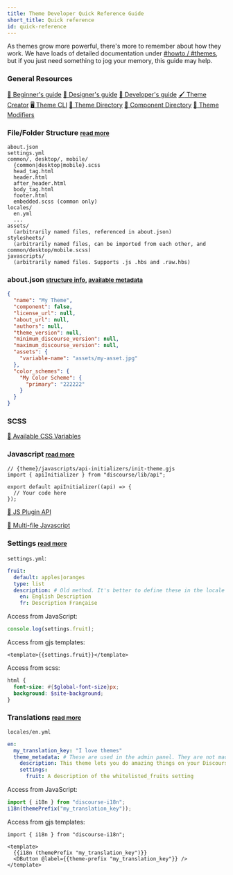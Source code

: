 ```yaml
---
title: Theme Developer Quick Reference Guide
short_title: Quick reference
id: quick-reference
---
```


As themes grow more powerful, there's more to remember about how they work. We have loads of detailed documentation under [#howto / #themes](https://meta.discourse.org/tags/c/howto/themes), but if you just need something to jog your memory, this guide may help.

### General Resources

[:scroll: Beginner's guide](https://meta.discourse.org/t/beginners-guide-to-using-discourse-themes/91966)
[:scroll: Designer's guide](https://meta.discourse.org/t/designers-guide-to-discourse-themes/152002/1)
[:scroll: Developer's guide](https://meta.discourse.org/t/developer-s-guide-to-discourse-themes/93648)
[:paintbrush: Theme Creator](http://theme-creator.discourse.org)
[:desktop_computer: Theme CLI](https://meta.discourse.org/t/discourse-theme-cli-console-app-to-help-you-build-themes/82950)
[:notebook_with_decorative_cover: Theme Directory](/c/theme)
[:jigsaw: Component Directory](/c/theme-component)
[:wrench: Theme Modifiers](https://meta.discourse.org/t/theme-modifiers-a-brief-introduction/150605)

### File/Folder Structure <small>[read more](https://meta.discourse.org/t/structure-of-themes-and-theme-components/60848)</small>

```
about.json
settings.yml
common/, desktop/, mobile/
  {common|desktop|mobile}.scss
  head_tag.html
  header.html
  after_header.html
  body_tag.html
  footer.html
  embedded.scss (common only)
locales/
  en.yml
  ...
assets/
  (arbitrarily named files, referenced in about.json)
stylesheets/
  (arbitrarily named files, can be imported from each other, and common/desktop/mobile.scss)
javascripts/
  (arbitrarily named files. Supports .js .hbs and .raw.hbs)
```

### about.json <small>[structure info](https://meta.discourse.org/t/structure-of-themes-and-theme-components/60848), [available metadata](https://meta.discourse.org/t/adding-metadata-to-a-theme/119205)</small>

```json
{
  "name": "My Theme",
  "component": false,
  "license_url": null,
  "about_url": null,
  "authors": null,
  "theme_version": null,
  "minimum_discourse_version": null,
  "maximum_discourse_version": null,
  "assets": {
    "variable-name": "assets/my-asset.jpg"
  },
  "color_schemes": {
    "My Color Scheme": {
      "primary": "222222"
    }
  }
}
```

### SCSS

[:link: Available CSS Variables](https://github.com/discourse/discourse/blob/master/app/assets/stylesheets/color_definitions.scss)

### Javascript <small>[read more](https://meta.discourse.org/t/using-the-pluginapi-in-site-customizations/41281)</small>

```gjs
// {theme}/javascripts/api-initializers/init-theme.gjs
import { apiInitializer } from "discourse/lib/api";

export default apiInitializer((api) => {
  // Your code here
});
```

[:link: JS Plugin API](https://github.com/discourse/discourse/blob/main/app/assets/javascripts/discourse/app/lib/plugin-api.gjs)

[:link: Multi-file Javascript](https://meta.discourse.org/t/splitting-up-theme-javascript-into-multiple-files/119369)

### Settings <small>[read more](https://meta.discourse.org/t/how-to-add-settings-to-your-discourse-theme/82557)</small>

`settings.yml`:

```yaml
fruit:
  default: apples|oranges
  type: list
  description: # Old method. It's better to define these in the locale files (see below)
    en: English Description
    fr: Description Française
```

Access from JavaScript:

```js
console.log(settings.fruit);
```

Access from gjs templates:

```gjs
<template>{{settings.fruit}}</template>
```

Access from scss:

```scss
html {
  font-size: #{$global-font-size}px;
  background: $site-background;
}
```

### Translations <small>[read more](https://meta.discourse.org/t/adding-localizable-strings-to-themes-and-theme-components/109867)</small>

`locales/en.yml`

```yaml
en:
  my_translation_key: "I love themes"
  theme_metadata: # These are used in the admin panel. They are not made available to your js/hbs files
    description: This theme lets you do amazing things on your Discourse
    settings:
      fruit: A description of the whitelisted_fruits setting
```

Access from JavaScript:

```js
import { i18n } from "discourse-i18n";
i18n(themePrefix("my_translation_key"));
```

Access from gjs templates:

```gjs
import { i18n } from "discourse-i18n";

<template>
  {{i18n (themePrefix "my_translation_key")}}
  <DButton @label={{theme-prefix "my_translation_key"}} />
</template>
```
